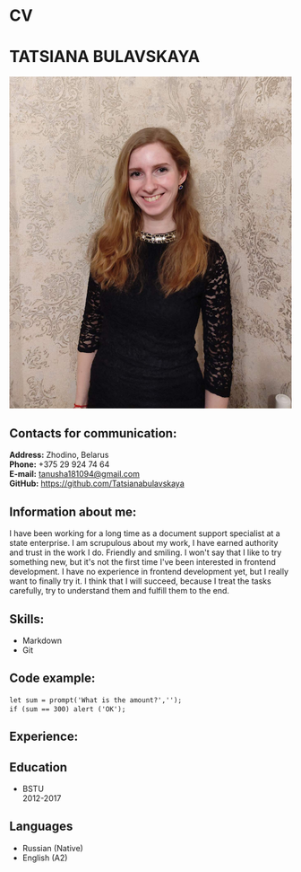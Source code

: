 # CV
# TATSIANA BULAVSKAYA
![Me](img/me.jpg)
## Contacts for communication:
**Address:** Zhodino, Belarus \
**Phone:** +375 29 924 74 64 \
**E-mail:** tanusha181094@gmail.com \
**GitHub:** https://github.com/Tatsianabulavskaya

## Information about me:
I have been working for a long time as a document support specialist at a state enterprise. I am scrupulous about my work, I have earned authority and trust in the work I do. Friendly and smiling. I won't say that I like to try something new, but it's not the first time I've been interested in frontend development. I have no experience in frontend development yet, but I really want to finally try it. I think that I will succeed, because I treat the tasks carefully, try to understand them and fulfill them to the end.

## Skills:
* Markdown
* Git 

## Code example:
```
let sum = prompt('What is the amount?','');
if (sum == 300) alert ('OK');
```

## Experience:

## Education
* BSTU\
2012-2017

## Languages
* Russian (Native)
* English (A2)